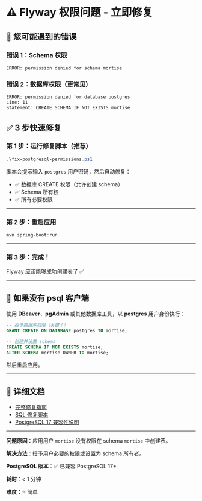 # ⚠️ Flyway 权限问题 - 立即修复

## 🔴 您可能遇到的错误

### 错误 1：Schema 权限
```
ERROR: permission denied for schema mortise
```

### 错误 2：数据库权限（更常见）
```
ERROR: permission denied for database postgres
Line: 11
Statement: CREATE SCHEMA IF NOT EXISTS mortise
```

## ✅ 3 步快速修复

### 第 1 步：运行修复脚本（推荐）

```powershell
.\fix-postgresql-permissions.ps1
```

脚本会提示输入 `postgres` 用户密码，然后自动修复：
- ✅ 数据库 CREATE 权限（允许创建 schema）
- ✅ Schema 所有权
- ✅ 所有必要权限

---

### 第 2 步：重启应用

```powershell
mvn spring-boot:run
```

---

### 第 3 步：完成！

Flyway 应该能够成功创建表了 ✅

---

## 🔧 如果没有 psql 客户端

使用 **DBeaver**、**pgAdmin** 或其他数据库工具，以 **postgres** 用户身份执行：

```sql
-- 授予数据库权限（关键！）
GRANT CREATE ON DATABASE postgres TO mortise;

-- 创建并设置 schema
CREATE SCHEMA IF NOT EXISTS mortise;
ALTER SCHEMA mortise OWNER TO mortise;
```

然后重启应用。

---

## 📖 详细文档

- [完整修复指南](./docs/FLYWAY_PERMISSION_FIX.md)
- [SQL 修复脚本](./docs/fix-postgresql-permissions.sql)
- [PostgreSQL 17 兼容性说明](./docs/POSTGRESQL_17_COMPATIBILITY.md)

---

**问题原因**：应用用户 `mortise` 没有权限在 schema `mortise` 中创建表。

**解决方法**：授予用户必要的权限或设置为 schema 所有者。

**PostgreSQL 版本**：✅ 已兼容 PostgreSQL 17+

**耗时**：< 1 分钟

**难度**：⭐ 简单
